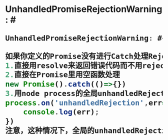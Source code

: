 # UnhandledPromiseRejectionWarning: #<Object>

```javascript
UnhandledPromiseRejectionWarning: #<Object>

如果你定义的Promise没有进行Catch处理Rejection这种情况，就会有这个提示，解决方法有几个：
1.直接用resolve来返回错误代码而不用reject
2.直接在Promise里用空函数处理
new Promise().catch(()=>{})
3.用node process的全局unhandledRejection事件来处理
process.on('unhandledRejection',err=>{
    console.log(err);
})
注意，这种情况下，全局的unhandledRejection事件会优先处理这个错误，也就是像第二种在Promise里用Catch处理是不会生效的。
```

